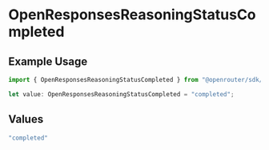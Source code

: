 # OpenResponsesReasoningStatusCompleted

## Example Usage

```typescript
import { OpenResponsesReasoningStatusCompleted } from "@openrouter/sdk/models";

let value: OpenResponsesReasoningStatusCompleted = "completed";
```

## Values

```typescript
"completed"
```